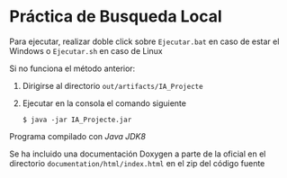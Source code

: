 # Práctica de Busqueda Local
Para ejecutar, realizar doble click sobre `Ejecutar.bat` en caso de estar el Windows o `Ejecutar.sh` en caso de Linux

Si no funciona el método anterior:
1. Dirigirse al directorio `out/artifacts/IA_Projecte`
2.  Ejecutar en la consola el comando siguiente 

    ```shell
    $ java -jar IA_Projecte.jar
    ```

Programa compilado con *Java JDK8*

Se ha incluido una documentación Doxygen a parte de la oficial en el directorio `documentation/html/index.html` en el zip del código fuente
